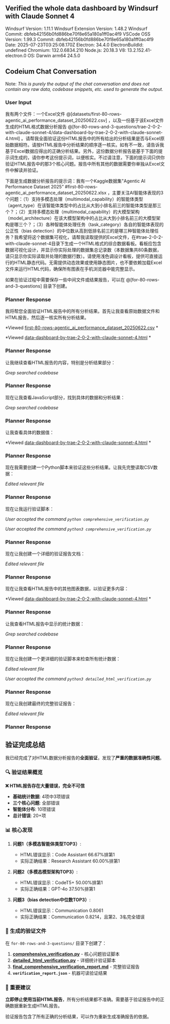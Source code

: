 ## Verified the whole data dashboard by Windsurf with Claude Sonnet 4

Windsurf Version: 1.11.1
Windsurf Extension Version: 1.48.2
Windsurf Commit: dbfeb42156b0fd886be70f8e65a180a1ff0ac4f9
VSCode OSS Version: 1.99.3
Commit: dbfeb42156b0fd886be70f8e65a180a1ff0ac4f9
Date: 2025-07-23T03:25:08.170Z
Electron: 34.4.0
ElectronBuildId: undefined
Chromium: 132.0.6834.210
Node.js: 20.18.3
V8: 13.2.152.41-electron.0
OS: Darwin arm64 24.5.0

## Codeium Chat Conversation

  Note: _This is purely the output of the chat conversation and does not contain any raw data, codebase snippets, etc. used to generate the output._

  ### User Input

我有两个文件：一个Excel文件 @[datasets/first-80-rows-agentic_ai_performance_dataset_20250622.csv]    ，以及一份基于该Excel文件生成的HTML格式数据分析报告 @[for-80-rows-and-3-questions/trae-2-0-2-with-claude-sonnet-4/data-dashboard-by-trae-2-0-2-with-claude-sonnet-4.html]    。请帮我全面验证这份HTML报告中的所有给出的分析结果是否与Excel原始数据相符。请按HTML报告中分析结果的顺序逐一核实。如有不一致，请告诉我基于Excel数据应得出的正确分析结果。另外，这份数据分析报告是基于下面的提示词生成的，请你参考这份提示词，以便核实。不过请注意，下面的提示词只供你验证HTML报告中的那3个核心问题。报告中所有其他的数据需要你单独从Excel文件中解读并验证。

下面是生成数据分析报告的提示词：我有一个Kaggle数据集"Agentic AI Performance Dataset 2025” #first-80-rows-agentic_ai_performance_dataset_20250622.xlsx ，主要关注AI智能体表现的3个问题：（1）支持多模态处理（multimodal_capability）的智能体类型（agent_type）在该智能体类型中的占比从大到小排名前三的智能体类型是那三个？；（2）支持多模态处理（multimodal_capability）的大模型架构（model_architecture）在该大模型架构中的占比从大到小排名前三的大模型架构是哪三个？；（3）各种智能体处理任务（task_category）各自的智能体表现的公正性（bias detection）的中位数从高到低排名前三的是哪三种智能体处理任务？我希望将这个数据集可视化，请帮我读取提供的Excel文件，在#trae-2-0-2-with-claude-sonnet-4目录下生成一个HTML格式的综合数据看板。看板应包含数据可视化设计，并显示你实际处理的数据集总记录数（本数据集共80条数据，请只显示你实际读取并处理的数据行数）。请使用浅色调设计看板，提供可直接运行的HTML静态代码。无需提供动态效果或使用静态图片，也不要依赖加载Excel文件来运行HTML代码，确保所有图表在手机浏览器中能完整显示。

如果在验证过程中需要保存一些中间文件或结果报告，可以在 @[for-80-rows-and-3-questions] 目录下创建。


### Planner Response

我将帮您全面验证HTML报告中的所有分析结果。首先让我查看原始数据文件和HTML报告，然后逐一核实所有分析结果。

*Viewed [first-80-rows-agentic_ai_performance_dataset_20250622.csv](file:///Users/binwu/OOR-local/katas/data-dashboard-in-html-for-agentic_ai_performance_dataset_20250622/datasets/first-80-rows-agentic_ai_performance_dataset_20250622.csv) *

*Viewed [data-dashboard-by-trae-2-0-2-with-claude-sonnet-4.html](file:///Users/binwu/OOR-local/katas/data-dashboard-in-html-for-agentic_ai_performance_dataset_20250622/for-80-rows-and-3-questions/trae-2-0-2-with-claude-sonnet-4/data-dashboard-by-trae-2-0-2-with-claude-sonnet-4.html) *

### Planner Response

让我继续查看HTML报告的内容，特别是分析结果部分：

*Grep searched codebase*

### Planner Response

现在让我查看JavaScript部分，找到具体的数据和分析结果：

*Grep searched codebase*

### Planner Response

让我查看具体的数据值：

*Viewed [data-dashboard-by-trae-2-0-2-with-claude-sonnet-4.html](file:///Users/binwu/OOR-local/katas/data-dashboard-in-html-for-agentic_ai_performance_dataset_20250622/for-80-rows-and-3-questions/trae-2-0-2-with-claude-sonnet-4/data-dashboard-by-trae-2-0-2-with-claude-sonnet-4.html) *

### Planner Response

现在我需要创建一个Python脚本来验证这些分析结果。让我先完整读取CSV数据：

*Edited relevant file*

### Planner Response

现在让我运行验证脚本：

*User accepted the command `python comprehensive_verification.py`*

*User accepted the command `python3 comprehensive_verification.py`*

### Planner Response

现在让我创建一个详细的验证报告文档：

*Edited relevant file*

### Planner Response

现在让我查看HTML报告中的其他图表数据，以验证更多内容：

*Viewed [data-dashboard-by-trae-2-0-2-with-claude-sonnet-4.html](file:///Users/binwu/OOR-local/katas/data-dashboard-in-html-for-agentic_ai_performance_dataset_20250622/for-80-rows-and-3-questions/trae-2-0-2-with-claude-sonnet-4/data-dashboard-by-trae-2-0-2-with-claude-sonnet-4.html) *

### Planner Response

让我查看HTML报告中显示的统计数据：

*Grep searched codebase*

### Planner Response

现在让我创建一个更详细的验证脚本来检查所有统计数据：

*Edited relevant file*

*User accepted the command `python3 detailed_html_verification.py`*

### Planner Response

现在让我创建最终的完整验证报告：

*Edited relevant file*

### Planner Response

## 验证完成总结

我已经完成了对HTML数据分析报告的**全面验证**，发现了**严重的数据准确性问题**。

### 🔍 验证结果概览

**❌ HTML报告存在大量错误，完全不可信**

- **基础统计数据**: 4项中3项错误
- **三个核心问题**: 全部错误
- **智能体分布**: 10项错误
- **总计错误**: 20+项

### 📊 核心发现

1. **问题1（多模态智能体类型TOP3）**: 
   - HTML错误显示：Code Assistant 66.67%排第1
   - 实际正确结果：Research Assistant 60.00%排第1

2. **问题2（多模态模型架构TOP3）**:
   - HTML错误显示：CodeT5+ 50.00%排第1  
   - 实际正确结果：GPT-4o 37.50%排第1

3. **问题3（bias detection中位数TOP3）**:
   - HTML错误显示：Communication 0.8061
   - 实际正确结果：Communication 0.8214，且第2、3名完全错误

### 📁 生成的验证文件

在 `for-80-rows-and-3-questions/` 目录下创建了：

1. **[comprehensive_verification.py](cci:7://file:///Users/binwu/OOR-local/katas/data-dashboard-in-html-for-agentic_ai_performance_dataset_20250622/for-80-rows-and-3-questions/comprehensive_verification.py:0:0-0:0)** - 核心问题验证脚本
2. **[detailed_html_verification.py](cci:7://file:///Users/binwu/OOR-local/katas/data-dashboard-in-html-for-agentic_ai_performance_dataset_20250622/for-80-rows-and-3-questions/detailed_html_verification.py:0:0-0:0)** - 详细统计验证脚本  
3. **[final_comprehensive_verification_report.md](cci:7://file:///Users/binwu/OOR-local/katas/data-dashboard-in-html-for-agentic_ai_performance_dataset_20250622/for-80-rows-and-3-questions/final_comprehensive_verification_report.md:0:0-0:0)** - 完整验证报告
4. **`verification_report.json`** - 机器可读验证结果

### 🚨 重要建议

**立即停止使用当前HTML报告**，所有分析结果都不准确。需要基于验证报告中的正确数据重新生成HTML报告。

验证报告包含了所有正确的分析结果，可以作为重新生成准确报告的依据。